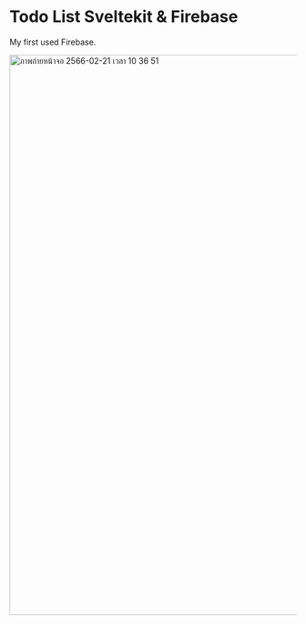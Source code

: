 # Todo List Sveltekit & Firebase

My first used Firebase.

<img width="984" alt="ภาพถ่ายหน้าจอ 2566-02-21 เวลา 10 36 51" src="https://user-images.githubusercontent.com/96169611/220241311-2a9aa42a-dfc9-4c62-a639-ddf335b20cb0.png">
